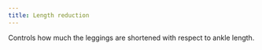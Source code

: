 ```yaml
---
title: Length reduction
---
```


Controls how much the leggings are shortened with respect to ankle length.
